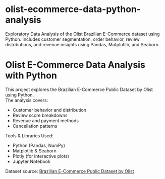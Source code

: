 # olist-ecommerce-data-python-analysis
Exploratory Data Analysis of the Olist Brazilian E-Commerce dataset using Python. Includes customer segmentation, order behavior, review distributions, and revenue insights using Pandas, Matplotlib, and Seaborn.

# Olist E-Commerce Data Analysis with Python 

This project explores the Brazilian E-Commerce Public Dataset by Olist using Python.  
The analysis covers:

- Customer behavior and distribution
- Review score breakdowns
- Revenue and payment methods
- Cancellation patterns

 Tools & Libraries Used:
- Python (Pandas, NumPy)
- Matplotlib & Seaborn
- Plotly (for interactive plots)
- Jupyter Notebook

 Dataset source: [Brazilian E-Commerce Public Dataset by Olist](https://www.kaggle.com/datasets/olistbr/brazilian-ecommerce)
